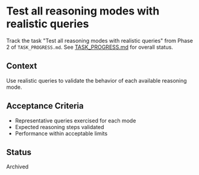 # Test all reasoning modes with realistic queries

Track the task "Test all reasoning modes with realistic queries" from Phase 2 of `TASK_PROGRESS.md`.
See [TASK_PROGRESS.md](../TASK_PROGRESS.md) for overall status.

## Context
Use realistic queries to validate the behavior of each available
reasoning mode.

## Acceptance Criteria
- Representative queries exercised for each mode
- Expected reasoning steps validated
- Performance within acceptable limits

## Status
Archived

